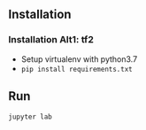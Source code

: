 ## Installation

### Installation Alt1: tf2

* Setup virtualenv with python3.7
* `pip install requirements.txt`

## Run

```bash
jupyter lab
```
